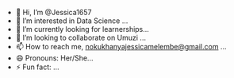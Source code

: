 - 👋 Hi, I’m @Jessica1657
- 👀 I’m interested in Data Science ...
- 🌱 I’m currently looking for learnerships...
- 💞️ I’m looking to collaborate on Umuzi ...
- 📫 How to reach me, nokukhanyajessicamelembe@gmail.com ...
- 😄 Pronouns: Her/She...
- ⚡ Fun fact: ...

<!---
Jessica1657/Jessica1657 is a ✨ special ✨ repository because its `README.md` (this file) appears on your GitHub profile.
You can click the Preview link to take a look at your changes.
--->
